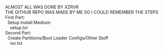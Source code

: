 ALMOST ALL WAS DONE BY XZRVR <br>
THE GITHUB REPO WAS MADE BY ME SO I COULD REMEMBER THE STEPS <br>
First Part: <br>
&nbsp;&nbsp;Setup Install Medium: <br>
&nbsp;&nbsp;&nbsp;&nbsp;setup.txt <br>
Second Part: <br>
&nbsp;&nbsp;Create Partitions/Boot Loader Configs/Other Stuff <br> 
&nbsp;&nbsp;&nbsp;&nbsp;iso.txt <br>
